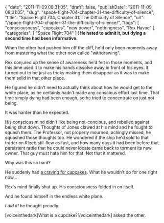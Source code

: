 {
    "date": "2011-11-09 08:31:05",
    "draft": false,
    "publishDate": "2011-11-09 08:31:05",
    "slug": "space-flight-704-chapter-31-the-difficulty-of-silence",
    "title": "Space Flight 704, Chapter 31: The Difficulty of Silence",
    "url": "\/space-flight-704-chapter-31-the-difficulty-of-silence\/",
    "tags": [
        "consciousness",
        "cupcakes",
        "new power",
        "nothingness",
        "Rex Havoc"
    ],
    "categories": [
        "Space Flight 704"
    ]
}**He hated to admit it, but dying a second time had been informative.**

When the other had pushed him off the cliff, he'd only been moments away
from mastering what the other now called "withdrawing".

Rex conjured up the sense of awareness he'd felt in those moments, and
this time used it to make his hands dissolve away in front of his eyes.
It turned out to be just as tricky making them disappear as it was to
make them solid in that other place.

He figured he didn't need to actually think about how he would get to
the white place, as he certainly hadn't made any conscious effort last
time. That time simply dying had been enough, so he tried to concentrate
on just not being.

It was harder than he expected.

His conscious mind didn't like being not-concious, and rebelled against
being shut down. Thoughts of Jones clawed at his mind and he fought to
squash them. The Professor, not properly mourned, achingly missed, he
squashed those thoughts too. He wondered if the ship he'd sold to that
trader on Kleeb still flew as fast, and how many days it had been before
that persistent rattle that he could never locate came back to torment
its new owner. That guy must hate him for that. Not that it mattered.

Why was this so hard?

He suddenly had [a craving for
cupcakes](http://www.cupcaketreats.com.au/). What he wouldn't do for one
right now...

Rex's mind finally shut up. His consciousness folded in on itself.

And he found himself in the endless white plane.

*I did it!* he thought proudly.

\[voiceinthedark\]What is a cupcake?\[/voiceinthedark\] asked the other.